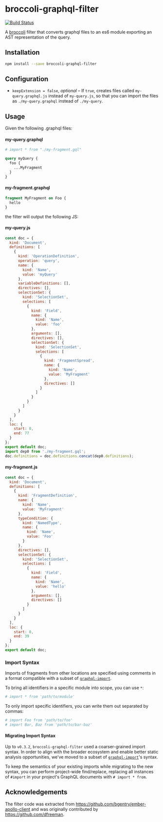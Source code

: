 # broccoli-graphql-filter

[![Build Status](https://travis-ci.org/csantero/broccoli-graphql-filter.svg?branch=master)](https://travis-ci.org/csantero/broccoli-graphql-filter)

A [broccoli](https://github.com/joliss/broccoli) filter that converts graphql files to an es6 module exporting an AST representation of the query.

## Installation

```bash
npm install --save broccoli-graphql-filter
```

## Configuration

- `keepExtension = false`, _optional_ – If `true`, creates files called
  `my-query.graphql.js` instead of `my-query.js`, so that you can import the
  files as `./my-query.graphql` instead of `./my-query`.

## Usage

Given the following .graphql files:

#### my-query.graphql

```graphql
# import * from "./my-fragment.gql"

query myQuery {
  foo {
    ...MyFragment
  }
}
```

#### my-fragment.graphql

```graphql
fragment MyFragment on Foo {
  hello
}
```

the filter will output the following JS:

#### my-query.js

```js
const doc = {
  kind: 'Document',
  definitions: [
    {
      kind: 'OperationDefinition',
      operation: 'query',
      name: {
        kind: 'Name',
        value: 'myQuery'
      },
      variableDefinitions: [],
      directives: [],
      selectionSet: {
        kind: 'SelectionSet',
        selections: [
          {
            kind: 'Field',
            name: {
              kind: 'Name',
              value: 'foo'
            },
            arguments: [],
            directives: [],
            selectionSet: {
              kind: 'SelectionSet',
              selections: [
                {
                  kind: 'FragmentSpread',
                  name: {
                    kind: 'Name',
                    value: 'MyFragment'
                  },
                  directives: []
                }
              ]
            }
          }
        ]
      }
    }
  ],
  loc: {
    start: 0,
    end: 77
  }
};
export default doc;
import dep0 from './my-fragment.gql';
doc.definitions = doc.definitions.concat(dep0.definitions);
```

#### my-fragment.js

```js
const doc = {
  kind: 'Document',
  definitions: [
    {
      kind: 'FragmentDefinition',
      name: {
        kind: 'Name',
        value: 'MyFragment'
      },
      typeCondition: {
        kind: 'NamedType',
        name: {
          kind: 'Name',
          value: 'Foo'
        }
      },
      directives: [],
      selectionSet: {
        kind: 'SelectionSet',
        selections: [
          {
            kind: 'Field',
            name: {
              kind: 'Name',
              value: 'hello'
            },
            arguments: [],
            directives: []
          }
        ]
      }
    }
  ],
  loc: {
    start: 0,
    end: 39
  }
};
export default doc;
```

### Import Syntax

Imports of fragments from other locations are specified using comments in a format compatible with a subset of [`graphql-import`](https://oss.prisma.io/content/graphql-import/overview).

To bring all identifiers in a specific module into scope, you can use `*`:

```graphql
# import * from 'path/to/module'
```

To only import specific identifiers, you can write them out separated by commas:

```graphql
# import Foo from 'path/to/foo'
# import Bar, Baz from 'path/to/bar-baz'
```

#### Migrating Import Syntax

Up to `v0.3.2`, `broccoli-graphql-filter` used a coarser-grained import syntax.
In order to align with the broader ecosystem and enable better static analysis opportunities, we've moved to a subset of [`graphql-import`](https://oss.prisma.io/content/graphql-import/overview)'s syntax.

To keep the semantics of your existing imports while migrating to the new syntax, you can perform project-wide find/replace, replacing all instances of `#import` in your project's GraphQL documents with `# import * from`.

## Acknowledgements

The filter code was extracted from https://github.com/bgentry/ember-apollo-client and was originally contributed by https://github.com/dfreeman.

